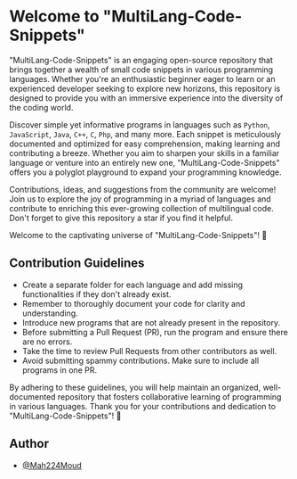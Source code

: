# Welcome to "MultiLang-Code-Snippets"

"MultiLang-Code-Snippets" is an engaging open-source repository that brings together a wealth of small code snippets in various programming languages. Whether you're an enthusiastic beginner eager to learn or an experienced developer seeking to explore new horizons, this repository is designed to provide you with an immersive experience into the diversity of the coding world.

Discover simple yet informative programs in languages such as `Python`, `JavaScript`, `Java`, `C++`, `C`, `Php`, and many more. Each snippet is meticulously documented and optimized for easy comprehension, making learning and contributing a breeze. Whether you aim to sharpen your skills in a familiar language or venture into an entirely new one, "MultiLang-Code-Snippets" offers you a polyglot playground to expand your programming knowledge.

Contributions, ideas, and suggestions from the community are welcome! Join us to explore the joy of programming in a myriad of languages and contribute to enriching this ever-growing collection of multilingual code. Don't forget to give this repository a star if you find it helpful.

Welcome to the captivating universe of "MultiLang-Code-Snippets"! 🚀

## Contribution Guidelines

- Create a separate folder for each language and add missing functionalities if they don't already exist.
- Remember to thoroughly document your code for clarity and understanding.
- Introduce new programs that are not already present in the repository.
- Before submitting a Pull Request (PR), run the program and ensure there are no errors.
- Take the time to review Pull Requests from other contributors as well.
- Avoid submitting spammy contributions. Make sure to include all programs in one PR.

By adhering to these guidelines, you will help maintain an organized, well-documented repository that fosters collaborative learning of programming in various languages. Thank you for your contributions and dedication to "MultiLang-Code-Snippets"! 🙌

## Author

- [@Mah224Moud](https://www.github.com/Mah224Moud)
